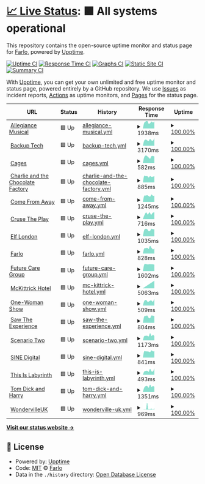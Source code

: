 # [📈 Live Status](https://uptime.farlo.co.uk): <!--live status--> **🟩 All systems operational**

This repository contains the open-source uptime monitor and status page for [Farlo](https://farlo.co.uk), powered by [Upptime](https://github.com/upptime/upptime).

[![Uptime CI](https://github.com/FarloGroup/FarloSitesUptime/workflows/Uptime%20CI/badge.svg)](https://github.com/FarloGroup/FarloSitesUptime/actions?query=workflow%3A%22Uptime+CI%22)
[![Response Time CI](https://github.com/FarloGroup/FarloSitesUptime/workflows/Response%20Time%20CI/badge.svg)](https://github.com/FarloGroup/FarloSitesUptime/actions?query=workflow%3A%22Response+Time+CI%22)
[![Graphs CI](https://github.com/FarloGroup/FarloSitesUptime/workflows/Graphs%20CI/badge.svg)](https://github.com/FarloGroup/FarloSitesUptime/actions?query=workflow%3A%22Graphs+CI%22)
[![Static Site CI](https://github.com/FarloGroup/FarloSitesUptime/workflows/Static%20Site%20CI/badge.svg)](https://github.com/FarloGroup/FarloSitesUptime/actions?query=workflow%3A%22Static+Site+CI%22)
[![Summary CI](https://github.com/FarloGroup/FarloSitesUptime/workflows/Summary%20CI/badge.svg)](https://github.com/FarloGroup/FarloSitesUptime/actions?query=workflow%3A%22Summary+CI%22)

With [Upptime](https://upptime.js.org), you can get your own unlimited and free uptime monitor and status page, powered entirely by a GitHub repository. We use [Issues](https://github.com/FarloGroup/FarloSitesUptime/issues) as incident reports, [Actions](https://github.com/FarloGroup/FarloSitesUptime/actions) as uptime monitors, and [Pages](https://uptime.farlo.co.uk) for the status page.

<!--start: status pages-->
<!-- This summary is generated by Upptime (https://github.com/upptime/upptime) -->
<!-- Do not edit this manually, your changes will be overwritten -->
<!-- prettier-ignore -->
| URL | Status | History | Response Time | Uptime |
| --- | ------ | ------- | ------------- | ------ |
| <img alt="" src="https://favicons.githubusercontent.com/allegiancemusical.com" height="13"> [Allegiance Musical](https://allegiancemusical.com/) | 🟩 Up | [allegiance-musical.yml](https://github.com/FarloGroup/FarloSitesUptime/commits/HEAD/history/allegiance-musical.yml) | <details><summary><img alt="Response time graph" src="./graphs/allegiance-musical/response-time-week.png" height="20"> 1938ms</summary><br><a href="https://uptime.farlo.co.uk/history/allegiance-musical"><img alt="Response time 1938" src="https://img.shields.io/endpoint?url=https%3A%2F%2Fraw.githubusercontent.com%2FFarloGroup%2FFarloSitesUptime%2FHEAD%2Fapi%2Fallegiance-musical%2Fresponse-time.json"></a><br><a href="https://uptime.farlo.co.uk/history/allegiance-musical"><img alt="24-hour response time 1938" src="https://img.shields.io/endpoint?url=https%3A%2F%2Fraw.githubusercontent.com%2FFarloGroup%2FFarloSitesUptime%2FHEAD%2Fapi%2Fallegiance-musical%2Fresponse-time-day.json"></a><br><a href="https://uptime.farlo.co.uk/history/allegiance-musical"><img alt="7-day response time 1938" src="https://img.shields.io/endpoint?url=https%3A%2F%2Fraw.githubusercontent.com%2FFarloGroup%2FFarloSitesUptime%2FHEAD%2Fapi%2Fallegiance-musical%2Fresponse-time-week.json"></a><br><a href="https://uptime.farlo.co.uk/history/allegiance-musical"><img alt="30-day response time 1938" src="https://img.shields.io/endpoint?url=https%3A%2F%2Fraw.githubusercontent.com%2FFarloGroup%2FFarloSitesUptime%2FHEAD%2Fapi%2Fallegiance-musical%2Fresponse-time-month.json"></a><br><a href="https://uptime.farlo.co.uk/history/allegiance-musical"><img alt="1-year response time 1938" src="https://img.shields.io/endpoint?url=https%3A%2F%2Fraw.githubusercontent.com%2FFarloGroup%2FFarloSitesUptime%2FHEAD%2Fapi%2Fallegiance-musical%2Fresponse-time-year.json"></a></details> | <details><summary><a href="https://uptime.farlo.co.uk/history/allegiance-musical">100.00%</a></summary><a href="https://uptime.farlo.co.uk/history/allegiance-musical"><img alt="All-time uptime 100.00%" src="https://img.shields.io/endpoint?url=https%3A%2F%2Fraw.githubusercontent.com%2FFarloGroup%2FFarloSitesUptime%2FHEAD%2Fapi%2Fallegiance-musical%2Fuptime.json"></a><br><a href="https://uptime.farlo.co.uk/history/allegiance-musical"><img alt="24-hour uptime 100.00%" src="https://img.shields.io/endpoint?url=https%3A%2F%2Fraw.githubusercontent.com%2FFarloGroup%2FFarloSitesUptime%2FHEAD%2Fapi%2Fallegiance-musical%2Fuptime-day.json"></a><br><a href="https://uptime.farlo.co.uk/history/allegiance-musical"><img alt="7-day uptime 100.00%" src="https://img.shields.io/endpoint?url=https%3A%2F%2Fraw.githubusercontent.com%2FFarloGroup%2FFarloSitesUptime%2FHEAD%2Fapi%2Fallegiance-musical%2Fuptime-week.json"></a><br><a href="https://uptime.farlo.co.uk/history/allegiance-musical"><img alt="30-day uptime 100.00%" src="https://img.shields.io/endpoint?url=https%3A%2F%2Fraw.githubusercontent.com%2FFarloGroup%2FFarloSitesUptime%2FHEAD%2Fapi%2Fallegiance-musical%2Fuptime-month.json"></a><br><a href="https://uptime.farlo.co.uk/history/allegiance-musical"><img alt="1-year uptime 100.00%" src="https://img.shields.io/endpoint?url=https%3A%2F%2Fraw.githubusercontent.com%2FFarloGroup%2FFarloSitesUptime%2FHEAD%2Fapi%2Fallegiance-musical%2Fuptime-year.json"></a></details>
| <img alt="" src="https://favicons.githubusercontent.com/backuptech.uk" height="13"> [Backup Tech](https://backuptech.uk/) | 🟩 Up | [backup-tech.yml](https://github.com/FarloGroup/FarloSitesUptime/commits/HEAD/history/backup-tech.yml) | <details><summary><img alt="Response time graph" src="./graphs/backup-tech/response-time-week.png" height="20"> 3170ms</summary><br><a href="https://uptime.farlo.co.uk/history/backup-tech"><img alt="Response time 3170" src="https://img.shields.io/endpoint?url=https%3A%2F%2Fraw.githubusercontent.com%2FFarloGroup%2FFarloSitesUptime%2FHEAD%2Fapi%2Fbackup-tech%2Fresponse-time.json"></a><br><a href="https://uptime.farlo.co.uk/history/backup-tech"><img alt="24-hour response time 3170" src="https://img.shields.io/endpoint?url=https%3A%2F%2Fraw.githubusercontent.com%2FFarloGroup%2FFarloSitesUptime%2FHEAD%2Fapi%2Fbackup-tech%2Fresponse-time-day.json"></a><br><a href="https://uptime.farlo.co.uk/history/backup-tech"><img alt="7-day response time 3170" src="https://img.shields.io/endpoint?url=https%3A%2F%2Fraw.githubusercontent.com%2FFarloGroup%2FFarloSitesUptime%2FHEAD%2Fapi%2Fbackup-tech%2Fresponse-time-week.json"></a><br><a href="https://uptime.farlo.co.uk/history/backup-tech"><img alt="30-day response time 3170" src="https://img.shields.io/endpoint?url=https%3A%2F%2Fraw.githubusercontent.com%2FFarloGroup%2FFarloSitesUptime%2FHEAD%2Fapi%2Fbackup-tech%2Fresponse-time-month.json"></a><br><a href="https://uptime.farlo.co.uk/history/backup-tech"><img alt="1-year response time 3170" src="https://img.shields.io/endpoint?url=https%3A%2F%2Fraw.githubusercontent.com%2FFarloGroup%2FFarloSitesUptime%2FHEAD%2Fapi%2Fbackup-tech%2Fresponse-time-year.json"></a></details> | <details><summary><a href="https://uptime.farlo.co.uk/history/backup-tech">100.00%</a></summary><a href="https://uptime.farlo.co.uk/history/backup-tech"><img alt="All-time uptime 100.00%" src="https://img.shields.io/endpoint?url=https%3A%2F%2Fraw.githubusercontent.com%2FFarloGroup%2FFarloSitesUptime%2FHEAD%2Fapi%2Fbackup-tech%2Fuptime.json"></a><br><a href="https://uptime.farlo.co.uk/history/backup-tech"><img alt="24-hour uptime 100.00%" src="https://img.shields.io/endpoint?url=https%3A%2F%2Fraw.githubusercontent.com%2FFarloGroup%2FFarloSitesUptime%2FHEAD%2Fapi%2Fbackup-tech%2Fuptime-day.json"></a><br><a href="https://uptime.farlo.co.uk/history/backup-tech"><img alt="7-day uptime 100.00%" src="https://img.shields.io/endpoint?url=https%3A%2F%2Fraw.githubusercontent.com%2FFarloGroup%2FFarloSitesUptime%2FHEAD%2Fapi%2Fbackup-tech%2Fuptime-week.json"></a><br><a href="https://uptime.farlo.co.uk/history/backup-tech"><img alt="30-day uptime 100.00%" src="https://img.shields.io/endpoint?url=https%3A%2F%2Fraw.githubusercontent.com%2FFarloGroup%2FFarloSitesUptime%2FHEAD%2Fapi%2Fbackup-tech%2Fuptime-month.json"></a><br><a href="https://uptime.farlo.co.uk/history/backup-tech"><img alt="1-year uptime 100.00%" src="https://img.shields.io/endpoint?url=https%3A%2F%2Fraw.githubusercontent.com%2FFarloGroup%2FFarloSitesUptime%2FHEAD%2Fapi%2Fbackup-tech%2Fuptime-year.json"></a></details>
| <img alt="" src="https://favicons.githubusercontent.com/cageslondon.com" height="13"> [Cages](https://cageslondon.com/) | 🟩 Up | [cages.yml](https://github.com/FarloGroup/FarloSitesUptime/commits/HEAD/history/cages.yml) | <details><summary><img alt="Response time graph" src="./graphs/cages/response-time-week.png" height="20"> 582ms</summary><br><a href="https://uptime.farlo.co.uk/history/cages"><img alt="Response time 582" src="https://img.shields.io/endpoint?url=https%3A%2F%2Fraw.githubusercontent.com%2FFarloGroup%2FFarloSitesUptime%2FHEAD%2Fapi%2Fcages%2Fresponse-time.json"></a><br><a href="https://uptime.farlo.co.uk/history/cages"><img alt="24-hour response time 582" src="https://img.shields.io/endpoint?url=https%3A%2F%2Fraw.githubusercontent.com%2FFarloGroup%2FFarloSitesUptime%2FHEAD%2Fapi%2Fcages%2Fresponse-time-day.json"></a><br><a href="https://uptime.farlo.co.uk/history/cages"><img alt="7-day response time 582" src="https://img.shields.io/endpoint?url=https%3A%2F%2Fraw.githubusercontent.com%2FFarloGroup%2FFarloSitesUptime%2FHEAD%2Fapi%2Fcages%2Fresponse-time-week.json"></a><br><a href="https://uptime.farlo.co.uk/history/cages"><img alt="30-day response time 582" src="https://img.shields.io/endpoint?url=https%3A%2F%2Fraw.githubusercontent.com%2FFarloGroup%2FFarloSitesUptime%2FHEAD%2Fapi%2Fcages%2Fresponse-time-month.json"></a><br><a href="https://uptime.farlo.co.uk/history/cages"><img alt="1-year response time 582" src="https://img.shields.io/endpoint?url=https%3A%2F%2Fraw.githubusercontent.com%2FFarloGroup%2FFarloSitesUptime%2FHEAD%2Fapi%2Fcages%2Fresponse-time-year.json"></a></details> | <details><summary><a href="https://uptime.farlo.co.uk/history/cages">100.00%</a></summary><a href="https://uptime.farlo.co.uk/history/cages"><img alt="All-time uptime 100.00%" src="https://img.shields.io/endpoint?url=https%3A%2F%2Fraw.githubusercontent.com%2FFarloGroup%2FFarloSitesUptime%2FHEAD%2Fapi%2Fcages%2Fuptime.json"></a><br><a href="https://uptime.farlo.co.uk/history/cages"><img alt="24-hour uptime 100.00%" src="https://img.shields.io/endpoint?url=https%3A%2F%2Fraw.githubusercontent.com%2FFarloGroup%2FFarloSitesUptime%2FHEAD%2Fapi%2Fcages%2Fuptime-day.json"></a><br><a href="https://uptime.farlo.co.uk/history/cages"><img alt="7-day uptime 100.00%" src="https://img.shields.io/endpoint?url=https%3A%2F%2Fraw.githubusercontent.com%2FFarloGroup%2FFarloSitesUptime%2FHEAD%2Fapi%2Fcages%2Fuptime-week.json"></a><br><a href="https://uptime.farlo.co.uk/history/cages"><img alt="30-day uptime 100.00%" src="https://img.shields.io/endpoint?url=https%3A%2F%2Fraw.githubusercontent.com%2FFarloGroup%2FFarloSitesUptime%2FHEAD%2Fapi%2Fcages%2Fuptime-month.json"></a><br><a href="https://uptime.farlo.co.uk/history/cages"><img alt="1-year uptime 100.00%" src="https://img.shields.io/endpoint?url=https%3A%2F%2Fraw.githubusercontent.com%2FFarloGroup%2FFarloSitesUptime%2FHEAD%2Fapi%2Fcages%2Fuptime-year.json"></a></details>
| <img alt="" src="https://favicons.githubusercontent.com/charlieandthechocolatefactory.co.uk" height="13"> [Charlie and the Chocolate Factory](https://charlieandthechocolatefactory.co.uk/) | 🟩 Up | [charlie-and-the-chocolate-factory.yml](https://github.com/FarloGroup/FarloSitesUptime/commits/HEAD/history/charlie-and-the-chocolate-factory.yml) | <details><summary><img alt="Response time graph" src="./graphs/charlie-and-the-chocolate-factory/response-time-week.png" height="20"> 885ms</summary><br><a href="https://uptime.farlo.co.uk/history/charlie-and-the-chocolate-factory"><img alt="Response time 885" src="https://img.shields.io/endpoint?url=https%3A%2F%2Fraw.githubusercontent.com%2FFarloGroup%2FFarloSitesUptime%2FHEAD%2Fapi%2Fcharlie-and-the-chocolate-factory%2Fresponse-time.json"></a><br><a href="https://uptime.farlo.co.uk/history/charlie-and-the-chocolate-factory"><img alt="24-hour response time 885" src="https://img.shields.io/endpoint?url=https%3A%2F%2Fraw.githubusercontent.com%2FFarloGroup%2FFarloSitesUptime%2FHEAD%2Fapi%2Fcharlie-and-the-chocolate-factory%2Fresponse-time-day.json"></a><br><a href="https://uptime.farlo.co.uk/history/charlie-and-the-chocolate-factory"><img alt="7-day response time 885" src="https://img.shields.io/endpoint?url=https%3A%2F%2Fraw.githubusercontent.com%2FFarloGroup%2FFarloSitesUptime%2FHEAD%2Fapi%2Fcharlie-and-the-chocolate-factory%2Fresponse-time-week.json"></a><br><a href="https://uptime.farlo.co.uk/history/charlie-and-the-chocolate-factory"><img alt="30-day response time 885" src="https://img.shields.io/endpoint?url=https%3A%2F%2Fraw.githubusercontent.com%2FFarloGroup%2FFarloSitesUptime%2FHEAD%2Fapi%2Fcharlie-and-the-chocolate-factory%2Fresponse-time-month.json"></a><br><a href="https://uptime.farlo.co.uk/history/charlie-and-the-chocolate-factory"><img alt="1-year response time 885" src="https://img.shields.io/endpoint?url=https%3A%2F%2Fraw.githubusercontent.com%2FFarloGroup%2FFarloSitesUptime%2FHEAD%2Fapi%2Fcharlie-and-the-chocolate-factory%2Fresponse-time-year.json"></a></details> | <details><summary><a href="https://uptime.farlo.co.uk/history/charlie-and-the-chocolate-factory">100.00%</a></summary><a href="https://uptime.farlo.co.uk/history/charlie-and-the-chocolate-factory"><img alt="All-time uptime 100.00%" src="https://img.shields.io/endpoint?url=https%3A%2F%2Fraw.githubusercontent.com%2FFarloGroup%2FFarloSitesUptime%2FHEAD%2Fapi%2Fcharlie-and-the-chocolate-factory%2Fuptime.json"></a><br><a href="https://uptime.farlo.co.uk/history/charlie-and-the-chocolate-factory"><img alt="24-hour uptime 100.00%" src="https://img.shields.io/endpoint?url=https%3A%2F%2Fraw.githubusercontent.com%2FFarloGroup%2FFarloSitesUptime%2FHEAD%2Fapi%2Fcharlie-and-the-chocolate-factory%2Fuptime-day.json"></a><br><a href="https://uptime.farlo.co.uk/history/charlie-and-the-chocolate-factory"><img alt="7-day uptime 100.00%" src="https://img.shields.io/endpoint?url=https%3A%2F%2Fraw.githubusercontent.com%2FFarloGroup%2FFarloSitesUptime%2FHEAD%2Fapi%2Fcharlie-and-the-chocolate-factory%2Fuptime-week.json"></a><br><a href="https://uptime.farlo.co.uk/history/charlie-and-the-chocolate-factory"><img alt="30-day uptime 100.00%" src="https://img.shields.io/endpoint?url=https%3A%2F%2Fraw.githubusercontent.com%2FFarloGroup%2FFarloSitesUptime%2FHEAD%2Fapi%2Fcharlie-and-the-chocolate-factory%2Fuptime-month.json"></a><br><a href="https://uptime.farlo.co.uk/history/charlie-and-the-chocolate-factory"><img alt="1-year uptime 100.00%" src="https://img.shields.io/endpoint?url=https%3A%2F%2Fraw.githubusercontent.com%2FFarloGroup%2FFarloSitesUptime%2FHEAD%2Fapi%2Fcharlie-and-the-chocolate-factory%2Fuptime-year.json"></a></details>
| <img alt="" src="https://favicons.githubusercontent.com/comefromawaylondon.co.uk" height="13"> [Come From Away](https://comefromawaylondon.co.uk/) | 🟩 Up | [come-from-away.yml](https://github.com/FarloGroup/FarloSitesUptime/commits/HEAD/history/come-from-away.yml) | <details><summary><img alt="Response time graph" src="./graphs/come-from-away/response-time-week.png" height="20"> 1245ms</summary><br><a href="https://uptime.farlo.co.uk/history/come-from-away"><img alt="Response time 1245" src="https://img.shields.io/endpoint?url=https%3A%2F%2Fraw.githubusercontent.com%2FFarloGroup%2FFarloSitesUptime%2FHEAD%2Fapi%2Fcome-from-away%2Fresponse-time.json"></a><br><a href="https://uptime.farlo.co.uk/history/come-from-away"><img alt="24-hour response time 1245" src="https://img.shields.io/endpoint?url=https%3A%2F%2Fraw.githubusercontent.com%2FFarloGroup%2FFarloSitesUptime%2FHEAD%2Fapi%2Fcome-from-away%2Fresponse-time-day.json"></a><br><a href="https://uptime.farlo.co.uk/history/come-from-away"><img alt="7-day response time 1245" src="https://img.shields.io/endpoint?url=https%3A%2F%2Fraw.githubusercontent.com%2FFarloGroup%2FFarloSitesUptime%2FHEAD%2Fapi%2Fcome-from-away%2Fresponse-time-week.json"></a><br><a href="https://uptime.farlo.co.uk/history/come-from-away"><img alt="30-day response time 1245" src="https://img.shields.io/endpoint?url=https%3A%2F%2Fraw.githubusercontent.com%2FFarloGroup%2FFarloSitesUptime%2FHEAD%2Fapi%2Fcome-from-away%2Fresponse-time-month.json"></a><br><a href="https://uptime.farlo.co.uk/history/come-from-away"><img alt="1-year response time 1245" src="https://img.shields.io/endpoint?url=https%3A%2F%2Fraw.githubusercontent.com%2FFarloGroup%2FFarloSitesUptime%2FHEAD%2Fapi%2Fcome-from-away%2Fresponse-time-year.json"></a></details> | <details><summary><a href="https://uptime.farlo.co.uk/history/come-from-away">100.00%</a></summary><a href="https://uptime.farlo.co.uk/history/come-from-away"><img alt="All-time uptime 100.00%" src="https://img.shields.io/endpoint?url=https%3A%2F%2Fraw.githubusercontent.com%2FFarloGroup%2FFarloSitesUptime%2FHEAD%2Fapi%2Fcome-from-away%2Fuptime.json"></a><br><a href="https://uptime.farlo.co.uk/history/come-from-away"><img alt="24-hour uptime 100.00%" src="https://img.shields.io/endpoint?url=https%3A%2F%2Fraw.githubusercontent.com%2FFarloGroup%2FFarloSitesUptime%2FHEAD%2Fapi%2Fcome-from-away%2Fuptime-day.json"></a><br><a href="https://uptime.farlo.co.uk/history/come-from-away"><img alt="7-day uptime 100.00%" src="https://img.shields.io/endpoint?url=https%3A%2F%2Fraw.githubusercontent.com%2FFarloGroup%2FFarloSitesUptime%2FHEAD%2Fapi%2Fcome-from-away%2Fuptime-week.json"></a><br><a href="https://uptime.farlo.co.uk/history/come-from-away"><img alt="30-day uptime 100.00%" src="https://img.shields.io/endpoint?url=https%3A%2F%2Fraw.githubusercontent.com%2FFarloGroup%2FFarloSitesUptime%2FHEAD%2Fapi%2Fcome-from-away%2Fuptime-month.json"></a><br><a href="https://uptime.farlo.co.uk/history/come-from-away"><img alt="1-year uptime 100.00%" src="https://img.shields.io/endpoint?url=https%3A%2F%2Fraw.githubusercontent.com%2FFarloGroup%2FFarloSitesUptime%2FHEAD%2Fapi%2Fcome-from-away%2Fuptime-year.json"></a></details>
| <img alt="" src="https://favicons.githubusercontent.com/cruisetheplay.co.uk" height="13"> [Cruse The Play](https://cruisetheplay.co.uk/) | 🟩 Up | [cruse-the-play.yml](https://github.com/FarloGroup/FarloSitesUptime/commits/HEAD/history/cruse-the-play.yml) | <details><summary><img alt="Response time graph" src="./graphs/cruse-the-play/response-time-week.png" height="20"> 716ms</summary><br><a href="https://uptime.farlo.co.uk/history/cruse-the-play"><img alt="Response time 716" src="https://img.shields.io/endpoint?url=https%3A%2F%2Fraw.githubusercontent.com%2FFarloGroup%2FFarloSitesUptime%2FHEAD%2Fapi%2Fcruse-the-play%2Fresponse-time.json"></a><br><a href="https://uptime.farlo.co.uk/history/cruse-the-play"><img alt="24-hour response time 716" src="https://img.shields.io/endpoint?url=https%3A%2F%2Fraw.githubusercontent.com%2FFarloGroup%2FFarloSitesUptime%2FHEAD%2Fapi%2Fcruse-the-play%2Fresponse-time-day.json"></a><br><a href="https://uptime.farlo.co.uk/history/cruse-the-play"><img alt="7-day response time 716" src="https://img.shields.io/endpoint?url=https%3A%2F%2Fraw.githubusercontent.com%2FFarloGroup%2FFarloSitesUptime%2FHEAD%2Fapi%2Fcruse-the-play%2Fresponse-time-week.json"></a><br><a href="https://uptime.farlo.co.uk/history/cruse-the-play"><img alt="30-day response time 716" src="https://img.shields.io/endpoint?url=https%3A%2F%2Fraw.githubusercontent.com%2FFarloGroup%2FFarloSitesUptime%2FHEAD%2Fapi%2Fcruse-the-play%2Fresponse-time-month.json"></a><br><a href="https://uptime.farlo.co.uk/history/cruse-the-play"><img alt="1-year response time 716" src="https://img.shields.io/endpoint?url=https%3A%2F%2Fraw.githubusercontent.com%2FFarloGroup%2FFarloSitesUptime%2FHEAD%2Fapi%2Fcruse-the-play%2Fresponse-time-year.json"></a></details> | <details><summary><a href="https://uptime.farlo.co.uk/history/cruse-the-play">100.00%</a></summary><a href="https://uptime.farlo.co.uk/history/cruse-the-play"><img alt="All-time uptime 100.00%" src="https://img.shields.io/endpoint?url=https%3A%2F%2Fraw.githubusercontent.com%2FFarloGroup%2FFarloSitesUptime%2FHEAD%2Fapi%2Fcruse-the-play%2Fuptime.json"></a><br><a href="https://uptime.farlo.co.uk/history/cruse-the-play"><img alt="24-hour uptime 100.00%" src="https://img.shields.io/endpoint?url=https%3A%2F%2Fraw.githubusercontent.com%2FFarloGroup%2FFarloSitesUptime%2FHEAD%2Fapi%2Fcruse-the-play%2Fuptime-day.json"></a><br><a href="https://uptime.farlo.co.uk/history/cruse-the-play"><img alt="7-day uptime 100.00%" src="https://img.shields.io/endpoint?url=https%3A%2F%2Fraw.githubusercontent.com%2FFarloGroup%2FFarloSitesUptime%2FHEAD%2Fapi%2Fcruse-the-play%2Fuptime-week.json"></a><br><a href="https://uptime.farlo.co.uk/history/cruse-the-play"><img alt="30-day uptime 100.00%" src="https://img.shields.io/endpoint?url=https%3A%2F%2Fraw.githubusercontent.com%2FFarloGroup%2FFarloSitesUptime%2FHEAD%2Fapi%2Fcruse-the-play%2Fuptime-month.json"></a><br><a href="https://uptime.farlo.co.uk/history/cruse-the-play"><img alt="1-year uptime 100.00%" src="https://img.shields.io/endpoint?url=https%3A%2F%2Fraw.githubusercontent.com%2FFarloGroup%2FFarloSitesUptime%2FHEAD%2Fapi%2Fcruse-the-play%2Fuptime-year.json"></a></details>
| <img alt="" src="https://favicons.githubusercontent.com/elflondon.com" height="13"> [Elf London](https://elflondon.com/) | 🟩 Up | [elf-london.yml](https://github.com/FarloGroup/FarloSitesUptime/commits/HEAD/history/elf-london.yml) | <details><summary><img alt="Response time graph" src="./graphs/elf-london/response-time-week.png" height="20"> 1035ms</summary><br><a href="https://uptime.farlo.co.uk/history/elf-london"><img alt="Response time 1035" src="https://img.shields.io/endpoint?url=https%3A%2F%2Fraw.githubusercontent.com%2FFarloGroup%2FFarloSitesUptime%2FHEAD%2Fapi%2Felf-london%2Fresponse-time.json"></a><br><a href="https://uptime.farlo.co.uk/history/elf-london"><img alt="24-hour response time 1035" src="https://img.shields.io/endpoint?url=https%3A%2F%2Fraw.githubusercontent.com%2FFarloGroup%2FFarloSitesUptime%2FHEAD%2Fapi%2Felf-london%2Fresponse-time-day.json"></a><br><a href="https://uptime.farlo.co.uk/history/elf-london"><img alt="7-day response time 1035" src="https://img.shields.io/endpoint?url=https%3A%2F%2Fraw.githubusercontent.com%2FFarloGroup%2FFarloSitesUptime%2FHEAD%2Fapi%2Felf-london%2Fresponse-time-week.json"></a><br><a href="https://uptime.farlo.co.uk/history/elf-london"><img alt="30-day response time 1035" src="https://img.shields.io/endpoint?url=https%3A%2F%2Fraw.githubusercontent.com%2FFarloGroup%2FFarloSitesUptime%2FHEAD%2Fapi%2Felf-london%2Fresponse-time-month.json"></a><br><a href="https://uptime.farlo.co.uk/history/elf-london"><img alt="1-year response time 1035" src="https://img.shields.io/endpoint?url=https%3A%2F%2Fraw.githubusercontent.com%2FFarloGroup%2FFarloSitesUptime%2FHEAD%2Fapi%2Felf-london%2Fresponse-time-year.json"></a></details> | <details><summary><a href="https://uptime.farlo.co.uk/history/elf-london">100.00%</a></summary><a href="https://uptime.farlo.co.uk/history/elf-london"><img alt="All-time uptime 100.00%" src="https://img.shields.io/endpoint?url=https%3A%2F%2Fraw.githubusercontent.com%2FFarloGroup%2FFarloSitesUptime%2FHEAD%2Fapi%2Felf-london%2Fuptime.json"></a><br><a href="https://uptime.farlo.co.uk/history/elf-london"><img alt="24-hour uptime 100.00%" src="https://img.shields.io/endpoint?url=https%3A%2F%2Fraw.githubusercontent.com%2FFarloGroup%2FFarloSitesUptime%2FHEAD%2Fapi%2Felf-london%2Fuptime-day.json"></a><br><a href="https://uptime.farlo.co.uk/history/elf-london"><img alt="7-day uptime 100.00%" src="https://img.shields.io/endpoint?url=https%3A%2F%2Fraw.githubusercontent.com%2FFarloGroup%2FFarloSitesUptime%2FHEAD%2Fapi%2Felf-london%2Fuptime-week.json"></a><br><a href="https://uptime.farlo.co.uk/history/elf-london"><img alt="30-day uptime 100.00%" src="https://img.shields.io/endpoint?url=https%3A%2F%2Fraw.githubusercontent.com%2FFarloGroup%2FFarloSitesUptime%2FHEAD%2Fapi%2Felf-london%2Fuptime-month.json"></a><br><a href="https://uptime.farlo.co.uk/history/elf-london"><img alt="1-year uptime 100.00%" src="https://img.shields.io/endpoint?url=https%3A%2F%2Fraw.githubusercontent.com%2FFarloGroup%2FFarloSitesUptime%2FHEAD%2Fapi%2Felf-london%2Fuptime-year.json"></a></details>
| <img alt="" src="https://favicons.githubusercontent.com/farlo.co.uk" height="13"> [Farlo](https://farlo.co.uk) | 🟩 Up | [farlo.yml](https://github.com/FarloGroup/FarloSitesUptime/commits/HEAD/history/farlo.yml) | <details><summary><img alt="Response time graph" src="./graphs/farlo/response-time-week.png" height="20"> 828ms</summary><br><a href="https://uptime.farlo.co.uk/history/farlo"><img alt="Response time 828" src="https://img.shields.io/endpoint?url=https%3A%2F%2Fraw.githubusercontent.com%2FFarloGroup%2FFarloSitesUptime%2FHEAD%2Fapi%2Ffarlo%2Fresponse-time.json"></a><br><a href="https://uptime.farlo.co.uk/history/farlo"><img alt="24-hour response time 828" src="https://img.shields.io/endpoint?url=https%3A%2F%2Fraw.githubusercontent.com%2FFarloGroup%2FFarloSitesUptime%2FHEAD%2Fapi%2Ffarlo%2Fresponse-time-day.json"></a><br><a href="https://uptime.farlo.co.uk/history/farlo"><img alt="7-day response time 828" src="https://img.shields.io/endpoint?url=https%3A%2F%2Fraw.githubusercontent.com%2FFarloGroup%2FFarloSitesUptime%2FHEAD%2Fapi%2Ffarlo%2Fresponse-time-week.json"></a><br><a href="https://uptime.farlo.co.uk/history/farlo"><img alt="30-day response time 828" src="https://img.shields.io/endpoint?url=https%3A%2F%2Fraw.githubusercontent.com%2FFarloGroup%2FFarloSitesUptime%2FHEAD%2Fapi%2Ffarlo%2Fresponse-time-month.json"></a><br><a href="https://uptime.farlo.co.uk/history/farlo"><img alt="1-year response time 828" src="https://img.shields.io/endpoint?url=https%3A%2F%2Fraw.githubusercontent.com%2FFarloGroup%2FFarloSitesUptime%2FHEAD%2Fapi%2Ffarlo%2Fresponse-time-year.json"></a></details> | <details><summary><a href="https://uptime.farlo.co.uk/history/farlo">100.00%</a></summary><a href="https://uptime.farlo.co.uk/history/farlo"><img alt="All-time uptime 100.00%" src="https://img.shields.io/endpoint?url=https%3A%2F%2Fraw.githubusercontent.com%2FFarloGroup%2FFarloSitesUptime%2FHEAD%2Fapi%2Ffarlo%2Fuptime.json"></a><br><a href="https://uptime.farlo.co.uk/history/farlo"><img alt="24-hour uptime 100.00%" src="https://img.shields.io/endpoint?url=https%3A%2F%2Fraw.githubusercontent.com%2FFarloGroup%2FFarloSitesUptime%2FHEAD%2Fapi%2Ffarlo%2Fuptime-day.json"></a><br><a href="https://uptime.farlo.co.uk/history/farlo"><img alt="7-day uptime 100.00%" src="https://img.shields.io/endpoint?url=https%3A%2F%2Fraw.githubusercontent.com%2FFarloGroup%2FFarloSitesUptime%2FHEAD%2Fapi%2Ffarlo%2Fuptime-week.json"></a><br><a href="https://uptime.farlo.co.uk/history/farlo"><img alt="30-day uptime 100.00%" src="https://img.shields.io/endpoint?url=https%3A%2F%2Fraw.githubusercontent.com%2FFarloGroup%2FFarloSitesUptime%2FHEAD%2Fapi%2Ffarlo%2Fuptime-month.json"></a><br><a href="https://uptime.farlo.co.uk/history/farlo"><img alt="1-year uptime 100.00%" src="https://img.shields.io/endpoint?url=https%3A%2F%2Fraw.githubusercontent.com%2FFarloGroup%2FFarloSitesUptime%2FHEAD%2Fapi%2Ffarlo%2Fuptime-year.json"></a></details>
| <img alt="" src="https://favicons.githubusercontent.com/www.futurecaregroup.com" height="13"> [Future Care Group](https://www.futurecaregroup.com/) | 🟩 Up | [future-care-group.yml](https://github.com/FarloGroup/FarloSitesUptime/commits/HEAD/history/future-care-group.yml) | <details><summary><img alt="Response time graph" src="./graphs/future-care-group/response-time-week.png" height="20"> 1602ms</summary><br><a href="https://uptime.farlo.co.uk/history/future-care-group"><img alt="Response time 1602" src="https://img.shields.io/endpoint?url=https%3A%2F%2Fraw.githubusercontent.com%2FFarloGroup%2FFarloSitesUptime%2FHEAD%2Fapi%2Ffuture-care-group%2Fresponse-time.json"></a><br><a href="https://uptime.farlo.co.uk/history/future-care-group"><img alt="24-hour response time 1602" src="https://img.shields.io/endpoint?url=https%3A%2F%2Fraw.githubusercontent.com%2FFarloGroup%2FFarloSitesUptime%2FHEAD%2Fapi%2Ffuture-care-group%2Fresponse-time-day.json"></a><br><a href="https://uptime.farlo.co.uk/history/future-care-group"><img alt="7-day response time 1602" src="https://img.shields.io/endpoint?url=https%3A%2F%2Fraw.githubusercontent.com%2FFarloGroup%2FFarloSitesUptime%2FHEAD%2Fapi%2Ffuture-care-group%2Fresponse-time-week.json"></a><br><a href="https://uptime.farlo.co.uk/history/future-care-group"><img alt="30-day response time 1602" src="https://img.shields.io/endpoint?url=https%3A%2F%2Fraw.githubusercontent.com%2FFarloGroup%2FFarloSitesUptime%2FHEAD%2Fapi%2Ffuture-care-group%2Fresponse-time-month.json"></a><br><a href="https://uptime.farlo.co.uk/history/future-care-group"><img alt="1-year response time 1602" src="https://img.shields.io/endpoint?url=https%3A%2F%2Fraw.githubusercontent.com%2FFarloGroup%2FFarloSitesUptime%2FHEAD%2Fapi%2Ffuture-care-group%2Fresponse-time-year.json"></a></details> | <details><summary><a href="https://uptime.farlo.co.uk/history/future-care-group">100.00%</a></summary><a href="https://uptime.farlo.co.uk/history/future-care-group"><img alt="All-time uptime 100.00%" src="https://img.shields.io/endpoint?url=https%3A%2F%2Fraw.githubusercontent.com%2FFarloGroup%2FFarloSitesUptime%2FHEAD%2Fapi%2Ffuture-care-group%2Fuptime.json"></a><br><a href="https://uptime.farlo.co.uk/history/future-care-group"><img alt="24-hour uptime 100.00%" src="https://img.shields.io/endpoint?url=https%3A%2F%2Fraw.githubusercontent.com%2FFarloGroup%2FFarloSitesUptime%2FHEAD%2Fapi%2Ffuture-care-group%2Fuptime-day.json"></a><br><a href="https://uptime.farlo.co.uk/history/future-care-group"><img alt="7-day uptime 100.00%" src="https://img.shields.io/endpoint?url=https%3A%2F%2Fraw.githubusercontent.com%2FFarloGroup%2FFarloSitesUptime%2FHEAD%2Fapi%2Ffuture-care-group%2Fuptime-week.json"></a><br><a href="https://uptime.farlo.co.uk/history/future-care-group"><img alt="30-day uptime 100.00%" src="https://img.shields.io/endpoint?url=https%3A%2F%2Fraw.githubusercontent.com%2FFarloGroup%2FFarloSitesUptime%2FHEAD%2Fapi%2Ffuture-care-group%2Fuptime-month.json"></a><br><a href="https://uptime.farlo.co.uk/history/future-care-group"><img alt="1-year uptime 100.00%" src="https://img.shields.io/endpoint?url=https%3A%2F%2Fraw.githubusercontent.com%2FFarloGroup%2FFarloSitesUptime%2FHEAD%2Fapi%2Ffuture-care-group%2Fuptime-year.json"></a></details>
| <img alt="" src="https://favicons.githubusercontent.com/mckittrickhotel.com" height="13"> [McKittrick Hotel](https://mckittrickhotel.com) | 🟩 Up | [mc-kittrick-hotel.yml](https://github.com/FarloGroup/FarloSitesUptime/commits/HEAD/history/mc-kittrick-hotel.yml) | <details><summary><img alt="Response time graph" src="./graphs/mc-kittrick-hotel/response-time-week.png" height="20"> 5063ms</summary><br><a href="https://uptime.farlo.co.uk/history/mc-kittrick-hotel"><img alt="Response time 5063" src="https://img.shields.io/endpoint?url=https%3A%2F%2Fraw.githubusercontent.com%2FFarloGroup%2FFarloSitesUptime%2FHEAD%2Fapi%2Fmc-kittrick-hotel%2Fresponse-time.json"></a><br><a href="https://uptime.farlo.co.uk/history/mc-kittrick-hotel"><img alt="24-hour response time 5063" src="https://img.shields.io/endpoint?url=https%3A%2F%2Fraw.githubusercontent.com%2FFarloGroup%2FFarloSitesUptime%2FHEAD%2Fapi%2Fmc-kittrick-hotel%2Fresponse-time-day.json"></a><br><a href="https://uptime.farlo.co.uk/history/mc-kittrick-hotel"><img alt="7-day response time 5063" src="https://img.shields.io/endpoint?url=https%3A%2F%2Fraw.githubusercontent.com%2FFarloGroup%2FFarloSitesUptime%2FHEAD%2Fapi%2Fmc-kittrick-hotel%2Fresponse-time-week.json"></a><br><a href="https://uptime.farlo.co.uk/history/mc-kittrick-hotel"><img alt="30-day response time 5063" src="https://img.shields.io/endpoint?url=https%3A%2F%2Fraw.githubusercontent.com%2FFarloGroup%2FFarloSitesUptime%2FHEAD%2Fapi%2Fmc-kittrick-hotel%2Fresponse-time-month.json"></a><br><a href="https://uptime.farlo.co.uk/history/mc-kittrick-hotel"><img alt="1-year response time 5063" src="https://img.shields.io/endpoint?url=https%3A%2F%2Fraw.githubusercontent.com%2FFarloGroup%2FFarloSitesUptime%2FHEAD%2Fapi%2Fmc-kittrick-hotel%2Fresponse-time-year.json"></a></details> | <details><summary><a href="https://uptime.farlo.co.uk/history/mc-kittrick-hotel">100.00%</a></summary><a href="https://uptime.farlo.co.uk/history/mc-kittrick-hotel"><img alt="All-time uptime 100.00%" src="https://img.shields.io/endpoint?url=https%3A%2F%2Fraw.githubusercontent.com%2FFarloGroup%2FFarloSitesUptime%2FHEAD%2Fapi%2Fmc-kittrick-hotel%2Fuptime.json"></a><br><a href="https://uptime.farlo.co.uk/history/mc-kittrick-hotel"><img alt="24-hour uptime 100.00%" src="https://img.shields.io/endpoint?url=https%3A%2F%2Fraw.githubusercontent.com%2FFarloGroup%2FFarloSitesUptime%2FHEAD%2Fapi%2Fmc-kittrick-hotel%2Fuptime-day.json"></a><br><a href="https://uptime.farlo.co.uk/history/mc-kittrick-hotel"><img alt="7-day uptime 100.00%" src="https://img.shields.io/endpoint?url=https%3A%2F%2Fraw.githubusercontent.com%2FFarloGroup%2FFarloSitesUptime%2FHEAD%2Fapi%2Fmc-kittrick-hotel%2Fuptime-week.json"></a><br><a href="https://uptime.farlo.co.uk/history/mc-kittrick-hotel"><img alt="30-day uptime 100.00%" src="https://img.shields.io/endpoint?url=https%3A%2F%2Fraw.githubusercontent.com%2FFarloGroup%2FFarloSitesUptime%2FHEAD%2Fapi%2Fmc-kittrick-hotel%2Fuptime-month.json"></a><br><a href="https://uptime.farlo.co.uk/history/mc-kittrick-hotel"><img alt="1-year uptime 100.00%" src="https://img.shields.io/endpoint?url=https%3A%2F%2Fraw.githubusercontent.com%2FFarloGroup%2FFarloSitesUptime%2FHEAD%2Fapi%2Fmc-kittrick-hotel%2Fuptime-year.json"></a></details>
| <img alt="" src="https://favicons.githubusercontent.com/one-womanshow.com" height="13"> [One-Woman Show](https://one-womanshow.com/) | 🟩 Up | [one-woman-show.yml](https://github.com/FarloGroup/FarloSitesUptime/commits/HEAD/history/one-woman-show.yml) | <details><summary><img alt="Response time graph" src="./graphs/one-woman-show/response-time-week.png" height="20"> 509ms</summary><br><a href="https://uptime.farlo.co.uk/history/one-woman-show"><img alt="Response time 509" src="https://img.shields.io/endpoint?url=https%3A%2F%2Fraw.githubusercontent.com%2FFarloGroup%2FFarloSitesUptime%2FHEAD%2Fapi%2Fone-woman-show%2Fresponse-time.json"></a><br><a href="https://uptime.farlo.co.uk/history/one-woman-show"><img alt="24-hour response time 509" src="https://img.shields.io/endpoint?url=https%3A%2F%2Fraw.githubusercontent.com%2FFarloGroup%2FFarloSitesUptime%2FHEAD%2Fapi%2Fone-woman-show%2Fresponse-time-day.json"></a><br><a href="https://uptime.farlo.co.uk/history/one-woman-show"><img alt="7-day response time 509" src="https://img.shields.io/endpoint?url=https%3A%2F%2Fraw.githubusercontent.com%2FFarloGroup%2FFarloSitesUptime%2FHEAD%2Fapi%2Fone-woman-show%2Fresponse-time-week.json"></a><br><a href="https://uptime.farlo.co.uk/history/one-woman-show"><img alt="30-day response time 509" src="https://img.shields.io/endpoint?url=https%3A%2F%2Fraw.githubusercontent.com%2FFarloGroup%2FFarloSitesUptime%2FHEAD%2Fapi%2Fone-woman-show%2Fresponse-time-month.json"></a><br><a href="https://uptime.farlo.co.uk/history/one-woman-show"><img alt="1-year response time 509" src="https://img.shields.io/endpoint?url=https%3A%2F%2Fraw.githubusercontent.com%2FFarloGroup%2FFarloSitesUptime%2FHEAD%2Fapi%2Fone-woman-show%2Fresponse-time-year.json"></a></details> | <details><summary><a href="https://uptime.farlo.co.uk/history/one-woman-show">100.00%</a></summary><a href="https://uptime.farlo.co.uk/history/one-woman-show"><img alt="All-time uptime 100.00%" src="https://img.shields.io/endpoint?url=https%3A%2F%2Fraw.githubusercontent.com%2FFarloGroup%2FFarloSitesUptime%2FHEAD%2Fapi%2Fone-woman-show%2Fuptime.json"></a><br><a href="https://uptime.farlo.co.uk/history/one-woman-show"><img alt="24-hour uptime 100.00%" src="https://img.shields.io/endpoint?url=https%3A%2F%2Fraw.githubusercontent.com%2FFarloGroup%2FFarloSitesUptime%2FHEAD%2Fapi%2Fone-woman-show%2Fuptime-day.json"></a><br><a href="https://uptime.farlo.co.uk/history/one-woman-show"><img alt="7-day uptime 100.00%" src="https://img.shields.io/endpoint?url=https%3A%2F%2Fraw.githubusercontent.com%2FFarloGroup%2FFarloSitesUptime%2FHEAD%2Fapi%2Fone-woman-show%2Fuptime-week.json"></a><br><a href="https://uptime.farlo.co.uk/history/one-woman-show"><img alt="30-day uptime 100.00%" src="https://img.shields.io/endpoint?url=https%3A%2F%2Fraw.githubusercontent.com%2FFarloGroup%2FFarloSitesUptime%2FHEAD%2Fapi%2Fone-woman-show%2Fuptime-month.json"></a><br><a href="https://uptime.farlo.co.uk/history/one-woman-show"><img alt="1-year uptime 100.00%" src="https://img.shields.io/endpoint?url=https%3A%2F%2Fraw.githubusercontent.com%2FFarloGroup%2FFarloSitesUptime%2FHEAD%2Fapi%2Fone-woman-show%2Fuptime-year.json"></a></details>
| <img alt="" src="https://favicons.githubusercontent.com/sawtheexperience.com" height="13"> [Saw The Experience](https://sawtheexperience.com/) | 🟩 Up | [saw-the-experience.yml](https://github.com/FarloGroup/FarloSitesUptime/commits/HEAD/history/saw-the-experience.yml) | <details><summary><img alt="Response time graph" src="./graphs/saw-the-experience/response-time-week.png" height="20"> 804ms</summary><br><a href="https://uptime.farlo.co.uk/history/saw-the-experience"><img alt="Response time 804" src="https://img.shields.io/endpoint?url=https%3A%2F%2Fraw.githubusercontent.com%2FFarloGroup%2FFarloSitesUptime%2FHEAD%2Fapi%2Fsaw-the-experience%2Fresponse-time.json"></a><br><a href="https://uptime.farlo.co.uk/history/saw-the-experience"><img alt="24-hour response time 804" src="https://img.shields.io/endpoint?url=https%3A%2F%2Fraw.githubusercontent.com%2FFarloGroup%2FFarloSitesUptime%2FHEAD%2Fapi%2Fsaw-the-experience%2Fresponse-time-day.json"></a><br><a href="https://uptime.farlo.co.uk/history/saw-the-experience"><img alt="7-day response time 804" src="https://img.shields.io/endpoint?url=https%3A%2F%2Fraw.githubusercontent.com%2FFarloGroup%2FFarloSitesUptime%2FHEAD%2Fapi%2Fsaw-the-experience%2Fresponse-time-week.json"></a><br><a href="https://uptime.farlo.co.uk/history/saw-the-experience"><img alt="30-day response time 804" src="https://img.shields.io/endpoint?url=https%3A%2F%2Fraw.githubusercontent.com%2FFarloGroup%2FFarloSitesUptime%2FHEAD%2Fapi%2Fsaw-the-experience%2Fresponse-time-month.json"></a><br><a href="https://uptime.farlo.co.uk/history/saw-the-experience"><img alt="1-year response time 804" src="https://img.shields.io/endpoint?url=https%3A%2F%2Fraw.githubusercontent.com%2FFarloGroup%2FFarloSitesUptime%2FHEAD%2Fapi%2Fsaw-the-experience%2Fresponse-time-year.json"></a></details> | <details><summary><a href="https://uptime.farlo.co.uk/history/saw-the-experience">100.00%</a></summary><a href="https://uptime.farlo.co.uk/history/saw-the-experience"><img alt="All-time uptime 100.00%" src="https://img.shields.io/endpoint?url=https%3A%2F%2Fraw.githubusercontent.com%2FFarloGroup%2FFarloSitesUptime%2FHEAD%2Fapi%2Fsaw-the-experience%2Fuptime.json"></a><br><a href="https://uptime.farlo.co.uk/history/saw-the-experience"><img alt="24-hour uptime 100.00%" src="https://img.shields.io/endpoint?url=https%3A%2F%2Fraw.githubusercontent.com%2FFarloGroup%2FFarloSitesUptime%2FHEAD%2Fapi%2Fsaw-the-experience%2Fuptime-day.json"></a><br><a href="https://uptime.farlo.co.uk/history/saw-the-experience"><img alt="7-day uptime 100.00%" src="https://img.shields.io/endpoint?url=https%3A%2F%2Fraw.githubusercontent.com%2FFarloGroup%2FFarloSitesUptime%2FHEAD%2Fapi%2Fsaw-the-experience%2Fuptime-week.json"></a><br><a href="https://uptime.farlo.co.uk/history/saw-the-experience"><img alt="30-day uptime 100.00%" src="https://img.shields.io/endpoint?url=https%3A%2F%2Fraw.githubusercontent.com%2FFarloGroup%2FFarloSitesUptime%2FHEAD%2Fapi%2Fsaw-the-experience%2Fuptime-month.json"></a><br><a href="https://uptime.farlo.co.uk/history/saw-the-experience"><img alt="1-year uptime 100.00%" src="https://img.shields.io/endpoint?url=https%3A%2F%2Fraw.githubusercontent.com%2FFarloGroup%2FFarloSitesUptime%2FHEAD%2Fapi%2Fsaw-the-experience%2Fuptime-year.json"></a></details>
| <img alt="" src="https://favicons.githubusercontent.com/www.scenario-two.com" height="13"> [Scenario Two](https://www.scenario-two.com/) | 🟩 Up | [scenario-two.yml](https://github.com/FarloGroup/FarloSitesUptime/commits/HEAD/history/scenario-two.yml) | <details><summary><img alt="Response time graph" src="./graphs/scenario-two/response-time-week.png" height="20"> 1173ms</summary><br><a href="https://uptime.farlo.co.uk/history/scenario-two"><img alt="Response time 1173" src="https://img.shields.io/endpoint?url=https%3A%2F%2Fraw.githubusercontent.com%2FFarloGroup%2FFarloSitesUptime%2FHEAD%2Fapi%2Fscenario-two%2Fresponse-time.json"></a><br><a href="https://uptime.farlo.co.uk/history/scenario-two"><img alt="24-hour response time 1173" src="https://img.shields.io/endpoint?url=https%3A%2F%2Fraw.githubusercontent.com%2FFarloGroup%2FFarloSitesUptime%2FHEAD%2Fapi%2Fscenario-two%2Fresponse-time-day.json"></a><br><a href="https://uptime.farlo.co.uk/history/scenario-two"><img alt="7-day response time 1173" src="https://img.shields.io/endpoint?url=https%3A%2F%2Fraw.githubusercontent.com%2FFarloGroup%2FFarloSitesUptime%2FHEAD%2Fapi%2Fscenario-two%2Fresponse-time-week.json"></a><br><a href="https://uptime.farlo.co.uk/history/scenario-two"><img alt="30-day response time 1173" src="https://img.shields.io/endpoint?url=https%3A%2F%2Fraw.githubusercontent.com%2FFarloGroup%2FFarloSitesUptime%2FHEAD%2Fapi%2Fscenario-two%2Fresponse-time-month.json"></a><br><a href="https://uptime.farlo.co.uk/history/scenario-two"><img alt="1-year response time 1173" src="https://img.shields.io/endpoint?url=https%3A%2F%2Fraw.githubusercontent.com%2FFarloGroup%2FFarloSitesUptime%2FHEAD%2Fapi%2Fscenario-two%2Fresponse-time-year.json"></a></details> | <details><summary><a href="https://uptime.farlo.co.uk/history/scenario-two">100.00%</a></summary><a href="https://uptime.farlo.co.uk/history/scenario-two"><img alt="All-time uptime 100.00%" src="https://img.shields.io/endpoint?url=https%3A%2F%2Fraw.githubusercontent.com%2FFarloGroup%2FFarloSitesUptime%2FHEAD%2Fapi%2Fscenario-two%2Fuptime.json"></a><br><a href="https://uptime.farlo.co.uk/history/scenario-two"><img alt="24-hour uptime 100.00%" src="https://img.shields.io/endpoint?url=https%3A%2F%2Fraw.githubusercontent.com%2FFarloGroup%2FFarloSitesUptime%2FHEAD%2Fapi%2Fscenario-two%2Fuptime-day.json"></a><br><a href="https://uptime.farlo.co.uk/history/scenario-two"><img alt="7-day uptime 100.00%" src="https://img.shields.io/endpoint?url=https%3A%2F%2Fraw.githubusercontent.com%2FFarloGroup%2FFarloSitesUptime%2FHEAD%2Fapi%2Fscenario-two%2Fuptime-week.json"></a><br><a href="https://uptime.farlo.co.uk/history/scenario-two"><img alt="30-day uptime 100.00%" src="https://img.shields.io/endpoint?url=https%3A%2F%2Fraw.githubusercontent.com%2FFarloGroup%2FFarloSitesUptime%2FHEAD%2Fapi%2Fscenario-two%2Fuptime-month.json"></a><br><a href="https://uptime.farlo.co.uk/history/scenario-two"><img alt="1-year uptime 100.00%" src="https://img.shields.io/endpoint?url=https%3A%2F%2Fraw.githubusercontent.com%2FFarloGroup%2FFarloSitesUptime%2FHEAD%2Fapi%2Fscenario-two%2Fuptime-year.json"></a></details>
| <img alt="" src="https://favicons.githubusercontent.com/sinedigital.co.uk" height="13"> [SINE Digital](https://sinedigital.co.uk/) | 🟩 Up | [sine-digital.yml](https://github.com/FarloGroup/FarloSitesUptime/commits/HEAD/history/sine-digital.yml) | <details><summary><img alt="Response time graph" src="./graphs/sine-digital/response-time-week.png" height="20"> 841ms</summary><br><a href="https://uptime.farlo.co.uk/history/sine-digital"><img alt="Response time 841" src="https://img.shields.io/endpoint?url=https%3A%2F%2Fraw.githubusercontent.com%2FFarloGroup%2FFarloSitesUptime%2FHEAD%2Fapi%2Fsine-digital%2Fresponse-time.json"></a><br><a href="https://uptime.farlo.co.uk/history/sine-digital"><img alt="24-hour response time 841" src="https://img.shields.io/endpoint?url=https%3A%2F%2Fraw.githubusercontent.com%2FFarloGroup%2FFarloSitesUptime%2FHEAD%2Fapi%2Fsine-digital%2Fresponse-time-day.json"></a><br><a href="https://uptime.farlo.co.uk/history/sine-digital"><img alt="7-day response time 841" src="https://img.shields.io/endpoint?url=https%3A%2F%2Fraw.githubusercontent.com%2FFarloGroup%2FFarloSitesUptime%2FHEAD%2Fapi%2Fsine-digital%2Fresponse-time-week.json"></a><br><a href="https://uptime.farlo.co.uk/history/sine-digital"><img alt="30-day response time 841" src="https://img.shields.io/endpoint?url=https%3A%2F%2Fraw.githubusercontent.com%2FFarloGroup%2FFarloSitesUptime%2FHEAD%2Fapi%2Fsine-digital%2Fresponse-time-month.json"></a><br><a href="https://uptime.farlo.co.uk/history/sine-digital"><img alt="1-year response time 841" src="https://img.shields.io/endpoint?url=https%3A%2F%2Fraw.githubusercontent.com%2FFarloGroup%2FFarloSitesUptime%2FHEAD%2Fapi%2Fsine-digital%2Fresponse-time-year.json"></a></details> | <details><summary><a href="https://uptime.farlo.co.uk/history/sine-digital">100.00%</a></summary><a href="https://uptime.farlo.co.uk/history/sine-digital"><img alt="All-time uptime 100.00%" src="https://img.shields.io/endpoint?url=https%3A%2F%2Fraw.githubusercontent.com%2FFarloGroup%2FFarloSitesUptime%2FHEAD%2Fapi%2Fsine-digital%2Fuptime.json"></a><br><a href="https://uptime.farlo.co.uk/history/sine-digital"><img alt="24-hour uptime 100.00%" src="https://img.shields.io/endpoint?url=https%3A%2F%2Fraw.githubusercontent.com%2FFarloGroup%2FFarloSitesUptime%2FHEAD%2Fapi%2Fsine-digital%2Fuptime-day.json"></a><br><a href="https://uptime.farlo.co.uk/history/sine-digital"><img alt="7-day uptime 100.00%" src="https://img.shields.io/endpoint?url=https%3A%2F%2Fraw.githubusercontent.com%2FFarloGroup%2FFarloSitesUptime%2FHEAD%2Fapi%2Fsine-digital%2Fuptime-week.json"></a><br><a href="https://uptime.farlo.co.uk/history/sine-digital"><img alt="30-day uptime 100.00%" src="https://img.shields.io/endpoint?url=https%3A%2F%2Fraw.githubusercontent.com%2FFarloGroup%2FFarloSitesUptime%2FHEAD%2Fapi%2Fsine-digital%2Fuptime-month.json"></a><br><a href="https://uptime.farlo.co.uk/history/sine-digital"><img alt="1-year uptime 100.00%" src="https://img.shields.io/endpoint?url=https%3A%2F%2Fraw.githubusercontent.com%2FFarloGroup%2FFarloSitesUptime%2FHEAD%2Fapi%2Fsine-digital%2Fuptime-year.json"></a></details>
| <img alt="" src="https://favicons.githubusercontent.com/thisislabyrinth.com" height="13"> [This Is Labyrinth](http://thisislabyrinth.com/) | 🟩 Up | [this-is-labyrinth.yml](https://github.com/FarloGroup/FarloSitesUptime/commits/HEAD/history/this-is-labyrinth.yml) | <details><summary><img alt="Response time graph" src="./graphs/this-is-labyrinth/response-time-week.png" height="20"> 493ms</summary><br><a href="https://uptime.farlo.co.uk/history/this-is-labyrinth"><img alt="Response time 493" src="https://img.shields.io/endpoint?url=https%3A%2F%2Fraw.githubusercontent.com%2FFarloGroup%2FFarloSitesUptime%2FHEAD%2Fapi%2Fthis-is-labyrinth%2Fresponse-time.json"></a><br><a href="https://uptime.farlo.co.uk/history/this-is-labyrinth"><img alt="24-hour response time 493" src="https://img.shields.io/endpoint?url=https%3A%2F%2Fraw.githubusercontent.com%2FFarloGroup%2FFarloSitesUptime%2FHEAD%2Fapi%2Fthis-is-labyrinth%2Fresponse-time-day.json"></a><br><a href="https://uptime.farlo.co.uk/history/this-is-labyrinth"><img alt="7-day response time 493" src="https://img.shields.io/endpoint?url=https%3A%2F%2Fraw.githubusercontent.com%2FFarloGroup%2FFarloSitesUptime%2FHEAD%2Fapi%2Fthis-is-labyrinth%2Fresponse-time-week.json"></a><br><a href="https://uptime.farlo.co.uk/history/this-is-labyrinth"><img alt="30-day response time 493" src="https://img.shields.io/endpoint?url=https%3A%2F%2Fraw.githubusercontent.com%2FFarloGroup%2FFarloSitesUptime%2FHEAD%2Fapi%2Fthis-is-labyrinth%2Fresponse-time-month.json"></a><br><a href="https://uptime.farlo.co.uk/history/this-is-labyrinth"><img alt="1-year response time 493" src="https://img.shields.io/endpoint?url=https%3A%2F%2Fraw.githubusercontent.com%2FFarloGroup%2FFarloSitesUptime%2FHEAD%2Fapi%2Fthis-is-labyrinth%2Fresponse-time-year.json"></a></details> | <details><summary><a href="https://uptime.farlo.co.uk/history/this-is-labyrinth">100.00%</a></summary><a href="https://uptime.farlo.co.uk/history/this-is-labyrinth"><img alt="All-time uptime 100.00%" src="https://img.shields.io/endpoint?url=https%3A%2F%2Fraw.githubusercontent.com%2FFarloGroup%2FFarloSitesUptime%2FHEAD%2Fapi%2Fthis-is-labyrinth%2Fuptime.json"></a><br><a href="https://uptime.farlo.co.uk/history/this-is-labyrinth"><img alt="24-hour uptime 100.00%" src="https://img.shields.io/endpoint?url=https%3A%2F%2Fraw.githubusercontent.com%2FFarloGroup%2FFarloSitesUptime%2FHEAD%2Fapi%2Fthis-is-labyrinth%2Fuptime-day.json"></a><br><a href="https://uptime.farlo.co.uk/history/this-is-labyrinth"><img alt="7-day uptime 100.00%" src="https://img.shields.io/endpoint?url=https%3A%2F%2Fraw.githubusercontent.com%2FFarloGroup%2FFarloSitesUptime%2FHEAD%2Fapi%2Fthis-is-labyrinth%2Fuptime-week.json"></a><br><a href="https://uptime.farlo.co.uk/history/this-is-labyrinth"><img alt="30-day uptime 100.00%" src="https://img.shields.io/endpoint?url=https%3A%2F%2Fraw.githubusercontent.com%2FFarloGroup%2FFarloSitesUptime%2FHEAD%2Fapi%2Fthis-is-labyrinth%2Fuptime-month.json"></a><br><a href="https://uptime.farlo.co.uk/history/this-is-labyrinth"><img alt="1-year uptime 100.00%" src="https://img.shields.io/endpoint?url=https%3A%2F%2Fraw.githubusercontent.com%2FFarloGroup%2FFarloSitesUptime%2FHEAD%2Fapi%2Fthis-is-labyrinth%2Fuptime-year.json"></a></details>
| <img alt="" src="https://favicons.githubusercontent.com/null" height="13"> [Tom Dick and Harry](tomdickandharryonstage.com/) | 🟩 Up | [tom-dick-and-harry.yml](https://github.com/FarloGroup/FarloSitesUptime/commits/HEAD/history/tom-dick-and-harry.yml) | <details><summary><img alt="Response time graph" src="./graphs/tom-dick-and-harry/response-time-week.png" height="20"> 1351ms</summary><br><a href="https://uptime.farlo.co.uk/history/tom-dick-and-harry"><img alt="Response time 1351" src="https://img.shields.io/endpoint?url=https%3A%2F%2Fraw.githubusercontent.com%2FFarloGroup%2FFarloSitesUptime%2FHEAD%2Fapi%2Ftom-dick-and-harry%2Fresponse-time.json"></a><br><a href="https://uptime.farlo.co.uk/history/tom-dick-and-harry"><img alt="24-hour response time 1351" src="https://img.shields.io/endpoint?url=https%3A%2F%2Fraw.githubusercontent.com%2FFarloGroup%2FFarloSitesUptime%2FHEAD%2Fapi%2Ftom-dick-and-harry%2Fresponse-time-day.json"></a><br><a href="https://uptime.farlo.co.uk/history/tom-dick-and-harry"><img alt="7-day response time 1351" src="https://img.shields.io/endpoint?url=https%3A%2F%2Fraw.githubusercontent.com%2FFarloGroup%2FFarloSitesUptime%2FHEAD%2Fapi%2Ftom-dick-and-harry%2Fresponse-time-week.json"></a><br><a href="https://uptime.farlo.co.uk/history/tom-dick-and-harry"><img alt="30-day response time 1351" src="https://img.shields.io/endpoint?url=https%3A%2F%2Fraw.githubusercontent.com%2FFarloGroup%2FFarloSitesUptime%2FHEAD%2Fapi%2Ftom-dick-and-harry%2Fresponse-time-month.json"></a><br><a href="https://uptime.farlo.co.uk/history/tom-dick-and-harry"><img alt="1-year response time 1351" src="https://img.shields.io/endpoint?url=https%3A%2F%2Fraw.githubusercontent.com%2FFarloGroup%2FFarloSitesUptime%2FHEAD%2Fapi%2Ftom-dick-and-harry%2Fresponse-time-year.json"></a></details> | <details><summary><a href="https://uptime.farlo.co.uk/history/tom-dick-and-harry">100.00%</a></summary><a href="https://uptime.farlo.co.uk/history/tom-dick-and-harry"><img alt="All-time uptime 100.00%" src="https://img.shields.io/endpoint?url=https%3A%2F%2Fraw.githubusercontent.com%2FFarloGroup%2FFarloSitesUptime%2FHEAD%2Fapi%2Ftom-dick-and-harry%2Fuptime.json"></a><br><a href="https://uptime.farlo.co.uk/history/tom-dick-and-harry"><img alt="24-hour uptime 100.00%" src="https://img.shields.io/endpoint?url=https%3A%2F%2Fraw.githubusercontent.com%2FFarloGroup%2FFarloSitesUptime%2FHEAD%2Fapi%2Ftom-dick-and-harry%2Fuptime-day.json"></a><br><a href="https://uptime.farlo.co.uk/history/tom-dick-and-harry"><img alt="7-day uptime 100.00%" src="https://img.shields.io/endpoint?url=https%3A%2F%2Fraw.githubusercontent.com%2FFarloGroup%2FFarloSitesUptime%2FHEAD%2Fapi%2Ftom-dick-and-harry%2Fuptime-week.json"></a><br><a href="https://uptime.farlo.co.uk/history/tom-dick-and-harry"><img alt="30-day uptime 100.00%" src="https://img.shields.io/endpoint?url=https%3A%2F%2Fraw.githubusercontent.com%2FFarloGroup%2FFarloSitesUptime%2FHEAD%2Fapi%2Ftom-dick-and-harry%2Fuptime-month.json"></a><br><a href="https://uptime.farlo.co.uk/history/tom-dick-and-harry"><img alt="1-year uptime 100.00%" src="https://img.shields.io/endpoint?url=https%3A%2F%2Fraw.githubusercontent.com%2FFarloGroup%2FFarloSitesUptime%2FHEAD%2Fapi%2Ftom-dick-and-harry%2Fuptime-year.json"></a></details>
| <img alt="" src="https://favicons.githubusercontent.com/wondervilleuk.com" height="13"> [WondervilleUK](https://wondervilleuk.com/) | 🟩 Up | [wonderville-uk.yml](https://github.com/FarloGroup/FarloSitesUptime/commits/HEAD/history/wonderville-uk.yml) | <details><summary><img alt="Response time graph" src="./graphs/wonderville-uk/response-time-week.png" height="20"> 969ms</summary><br><a href="https://uptime.farlo.co.uk/history/wonderville-uk"><img alt="Response time 969" src="https://img.shields.io/endpoint?url=https%3A%2F%2Fraw.githubusercontent.com%2FFarloGroup%2FFarloSitesUptime%2FHEAD%2Fapi%2Fwonderville-uk%2Fresponse-time.json"></a><br><a href="https://uptime.farlo.co.uk/history/wonderville-uk"><img alt="24-hour response time 969" src="https://img.shields.io/endpoint?url=https%3A%2F%2Fraw.githubusercontent.com%2FFarloGroup%2FFarloSitesUptime%2FHEAD%2Fapi%2Fwonderville-uk%2Fresponse-time-day.json"></a><br><a href="https://uptime.farlo.co.uk/history/wonderville-uk"><img alt="7-day response time 969" src="https://img.shields.io/endpoint?url=https%3A%2F%2Fraw.githubusercontent.com%2FFarloGroup%2FFarloSitesUptime%2FHEAD%2Fapi%2Fwonderville-uk%2Fresponse-time-week.json"></a><br><a href="https://uptime.farlo.co.uk/history/wonderville-uk"><img alt="30-day response time 969" src="https://img.shields.io/endpoint?url=https%3A%2F%2Fraw.githubusercontent.com%2FFarloGroup%2FFarloSitesUptime%2FHEAD%2Fapi%2Fwonderville-uk%2Fresponse-time-month.json"></a><br><a href="https://uptime.farlo.co.uk/history/wonderville-uk"><img alt="1-year response time 969" src="https://img.shields.io/endpoint?url=https%3A%2F%2Fraw.githubusercontent.com%2FFarloGroup%2FFarloSitesUptime%2FHEAD%2Fapi%2Fwonderville-uk%2Fresponse-time-year.json"></a></details> | <details><summary><a href="https://uptime.farlo.co.uk/history/wonderville-uk">100.00%</a></summary><a href="https://uptime.farlo.co.uk/history/wonderville-uk"><img alt="All-time uptime 100.00%" src="https://img.shields.io/endpoint?url=https%3A%2F%2Fraw.githubusercontent.com%2FFarloGroup%2FFarloSitesUptime%2FHEAD%2Fapi%2Fwonderville-uk%2Fuptime.json"></a><br><a href="https://uptime.farlo.co.uk/history/wonderville-uk"><img alt="24-hour uptime 100.00%" src="https://img.shields.io/endpoint?url=https%3A%2F%2Fraw.githubusercontent.com%2FFarloGroup%2FFarloSitesUptime%2FHEAD%2Fapi%2Fwonderville-uk%2Fuptime-day.json"></a><br><a href="https://uptime.farlo.co.uk/history/wonderville-uk"><img alt="7-day uptime 100.00%" src="https://img.shields.io/endpoint?url=https%3A%2F%2Fraw.githubusercontent.com%2FFarloGroup%2FFarloSitesUptime%2FHEAD%2Fapi%2Fwonderville-uk%2Fuptime-week.json"></a><br><a href="https://uptime.farlo.co.uk/history/wonderville-uk"><img alt="30-day uptime 100.00%" src="https://img.shields.io/endpoint?url=https%3A%2F%2Fraw.githubusercontent.com%2FFarloGroup%2FFarloSitesUptime%2FHEAD%2Fapi%2Fwonderville-uk%2Fuptime-month.json"></a><br><a href="https://uptime.farlo.co.uk/history/wonderville-uk"><img alt="1-year uptime 100.00%" src="https://img.shields.io/endpoint?url=https%3A%2F%2Fraw.githubusercontent.com%2FFarloGroup%2FFarloSitesUptime%2FHEAD%2Fapi%2Fwonderville-uk%2Fuptime-year.json"></a></details>

<!--end: status pages-->

[**Visit our status website →**](https://uptime.farlo.co.uk)

## 📄 License

- Powered by: [Upptime](https://github.com/upptime/upptime)
- Code: [MIT](./LICENSE) © [Farlo](https://farlo.co.uk)
- Data in the `./history` directory: [Open Database License](https://opendatacommons.org/licenses/odbl/1-0/)
